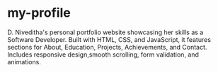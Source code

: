 # my-profile
D. Niveditha's personal portfolio website showcasing her skills as a Software Developer. Built with HTML, CSS, and JavaScript, it features sections for About, Education, Projects, Achievements, and Contact. Includes responsive design,smooth scrolling, form validation, and animations.
